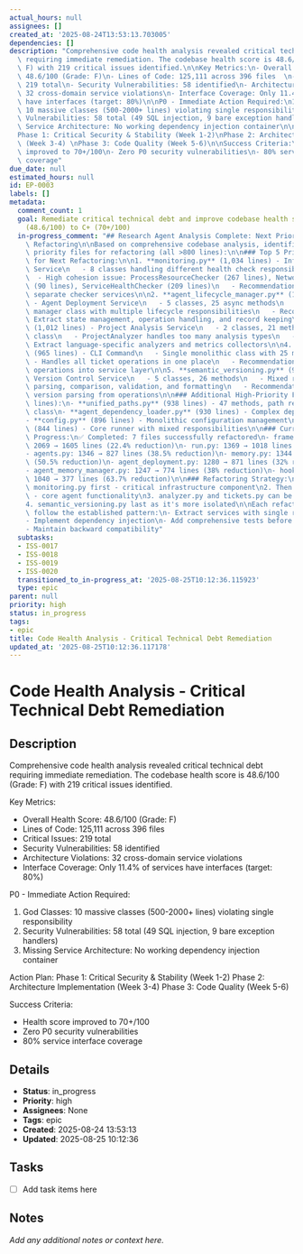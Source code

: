 ```yaml
---
actual_hours: null
assignees: []
created_at: '2025-08-24T13:53:13.703005'
dependencies: []
description: "Comprehensive code health analysis revealed critical technical debt\
  \ requiring immediate remediation. The codebase health score is 48.6/100 (Grade:\
  \ F) with 219 critical issues identified.\n\nKey Metrics:\n- Overall Health Score:\
  \ 48.6/100 (Grade: F)\n- Lines of Code: 125,111 across 396 files  \n- Critical Issues:\
  \ 219 total\n- Security Vulnerabilities: 58 identified\n- Architecture Violations:\
  \ 32 cross-domain service violations\n- Interface Coverage: Only 11.4% of services\
  \ have interfaces (target: 80%)\n\nP0 - Immediate Action Required:\n1. God Classes:\
  \ 10 massive classes (500-2000+ lines) violating single responsibility\n2. Security\
  \ Vulnerabilities: 58 total (49 SQL injection, 9 bare exception handlers)\n3. Missing\
  \ Service Architecture: No working dependency injection container\n\nAction Plan:\n\
  Phase 1: Critical Security & Stability (Week 1-2)\nPhase 2: Architecture Implementation\
  \ (Week 3-4) \nPhase 3: Code Quality (Week 5-6)\n\nSuccess Criteria:\n- Health score\
  \ improved to 70+/100\n- Zero P0 security vulnerabilities\n- 80% service interface\
  \ coverage"
due_date: null
estimated_hours: null
id: EP-0003
labels: []
metadata:
  comment_count: 1
  goal: Remediate critical technical debt and improve codebase health score from F
    (48.6/100) to C+ (70+/100)
  in-progress_comment: "## Research Agent Analysis Complete: Next Priority Files for\
    \ Refactoring\n\nBased on comprehensive codebase analysis, identified the following\
    \ priority files for refactoring (all >800 lines):\n\n### Top 5 Priority Files\
    \ for Next Refactoring:\n\n1. **monitoring.py** (1,034 lines) - Infrastructure\
    \ Service\n   - 8 classes handling different health check responsibilities\n \
    \  - High cohesion issue: ProcessResourceChecker (267 lines), NetworkConnectivityChecker\
    \ (90 lines), ServiceHealthChecker (209 lines)\n   - Recommendation: Extract into\
    \ separate checker services\n\n2. **agent_lifecycle_manager.py** (1,020 lines)\
    \ - Agent Deployment Service\n   - 5 classes, 25 async methods\n   - Single large\
    \ manager class with multiple lifecycle responsibilities\n   - Recommendation:\
    \ Extract state management, operation handling, and record keeping\n\n3. **analyzer.py**\
    \ (1,012 lines) - Project Analysis Service\n   - 2 classes, 21 methods in main\
    \ class\n   - ProjectAnalyzer handles too many analysis types\n   - Recommendation:\
    \ Extract language-specific analyzers and metrics collectors\n\n4. **tickets.py**\
    \ (965 lines) - CLI Command\n   - Single monolithic class with 25 methods\n  \
    \ - Handles all ticket operations in one place\n   - Recommendation: Extract ticket\
    \ operations into service layer\n\n5. **semantic_versioning.py** (963 lines) -\
    \ Version Control Service\n   - 5 classes, 26 methods\n   - Mixed responsibilities:\
    \ parsing, comparison, validation, and formatting\n   - Recommendation: Separate\
    \ version parsing from operations\n\n### Additional High-Priority Files (890-960\
    \ lines):\n- **unified_paths.py** (938 lines) - 47 methods, path resolution god\
    \ class\n- **agent_dependency_loader.py** (930 lines) - Complex dependency resolution\n\
    - **config.py** (896 lines) - Monolithic configuration management\n- **claude_runner.py**\
    \ (844 lines) - Core runner with mixed responsibilities\n\n### Current Refactoring\
    \ Progress:\n✅ Completed: 7 files successfully refactored\n- framework_loader.py:\
    \ 2069 → 1605 lines (22.4% reduction)\n- run.py: 1369 → 1018 lines (25.6% reduction)\n\
    - agents.py: 1346 → 827 lines (38.5% reduction)\n- memory.py: 1344 → 665 lines\
    \ (50.5% reduction)\n- agent_deployment.py: 1280 → 871 lines (32% reduction)\n\
    - agent_memory_manager.py: 1247 → 774 lines (38% reduction)\n- hook_handler.py:\
    \ 1040 → 377 lines (63.7% reduction)\n\n### Refactoring Strategy:\n1. Focus on\
    \ monitoring.py first - critical infrastructure component\n2. Then agent_lifecycle_manager.py\
    \ - core agent functionality\n3. analyzer.py and tickets.py can be done in parallel\n\
    4. semantic_versioning.py last as it's more isolated\n\nEach refactoring should\
    \ follow the established pattern:\n- Extract services with single responsibilities\n\
    - Implement dependency injection\n- Add comprehensive tests before refactoring\n\
    - Maintain backward compatibility"
  subtasks:
  - ISS-0017
  - ISS-0018
  - ISS-0019
  - ISS-0020
  transitioned_to_in-progress_at: '2025-08-25T10:12:36.115923'
  type: epic
parent: null
priority: high
status: in_progress
tags:
- epic
title: Code Health Analysis - Critical Technical Debt Remediation
updated_at: '2025-08-25T10:12:36.117178'
---
```


# Code Health Analysis - Critical Technical Debt Remediation

## Description
Comprehensive code health analysis revealed critical technical debt requiring immediate remediation. The codebase health score is 48.6/100 (Grade: F) with 219 critical issues identified.

Key Metrics:
- Overall Health Score: 48.6/100 (Grade: F)
- Lines of Code: 125,111 across 396 files  
- Critical Issues: 219 total
- Security Vulnerabilities: 58 identified
- Architecture Violations: 32 cross-domain service violations
- Interface Coverage: Only 11.4% of services have interfaces (target: 80%)

P0 - Immediate Action Required:
1. God Classes: 10 massive classes (500-2000+ lines) violating single responsibility
2. Security Vulnerabilities: 58 total (49 SQL injection, 9 bare exception handlers)
3. Missing Service Architecture: No working dependency injection container

Action Plan:
Phase 1: Critical Security & Stability (Week 1-2)
Phase 2: Architecture Implementation (Week 3-4) 
Phase 3: Code Quality (Week 5-6)

Success Criteria:
- Health score improved to 70+/100
- Zero P0 security vulnerabilities
- 80% service interface coverage

## Details
- **Status**: in_progress
- **Priority**: high
- **Assignees**: None
- **Tags**: epic
- **Created**: 2025-08-24 13:53:13
- **Updated**: 2025-08-25 10:12:36

## Tasks
- [ ] Add task items here

## Notes
_Add any additional notes or context here._
